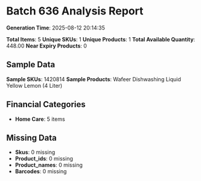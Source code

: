 # Batch 636 Analysis Report

**Generation Time**: 2025-08-12 20:14:35

**Total Items**: 5
**Unique SKUs**: 1
**Unique Products**: 1
**Total Available Quantity**: 448.00
**Near Expiry Products**: 0

## Sample Data
**Sample SKUs**: 1420814
**Sample Products**: Wafeer Dishwashing Liquid Yellow Lemon (4 Liter)

## Financial Categories
- **Home Care**: 5 items

## Missing Data
- **Skus**: 0 missing
- **Product_ids**: 0 missing
- **Product_names**: 0 missing
- **Barcodes**: 0 missing
